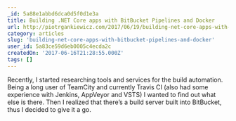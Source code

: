 ```yaml
---
_id: 5a88e1abbd6dca0d5f0d1e3a
title: Building .NET Core apps with BitBucket Pipelines and Docker
url: http://piotrgankiewicz.com/2017/06/19/building-net-core-apps-with-bitbucket-pipelines-and-docker/
category: articles
slug: 'building-net-core-apps-with-bitbucket-pipelines-and-docker'
user_id: 5a83ce59d6eb0005c4ecda2c
createdOn: '2017-06-16T21:28:55.000Z'
tags: []
---
```


Recently, I started researching tools and services for the build automation. Being a long user of TeamCity and currently Travis CI (also had some experience with Jenkins, AppVeyor and VSTS) I wanted to find out what else is there. Then I realized that there’s a build server built into BitBucket, thus I decided to give it a go.
